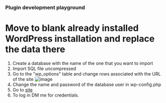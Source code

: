 ### Plugin development playground

# Move to blank already installed WordPress installation and replace the data there

1. Create a database with the name of the one that you want to import
2. Import SQL file uncompressed
3. Go to the "wp_options" table and change rows associated with the URL of the site
   ![image](https://github.com/JNayden/public_html/assets/56478030/1cbc05c9-a029-4ccf-8fa5-85baff508ee6)
4. Change the name and password of the database user in wp-config.php
5. Go to [site](http://localhost/public_html/wp-admin)
6. To log in DM me for credentials.

